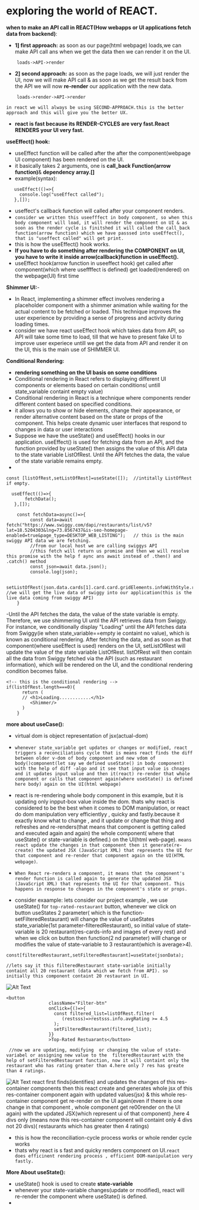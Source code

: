 # exploring the world of REACT.

**when to make an API call in REACT(How webapps or UI applications fetch data from backend)**:
 - **1] first approach:** as soon as our page(html webpage) loads,we can make API call ans when we get the data then we can render it on the UI.
 ```
     loads->API->render
 ```
 - **2] second approach:** as soon as the page loads, we will just render the UI, now we will make API call & as soon as we get the result back from the API we will now **re-render** our application with the new data.
```
    loads->render->API->render
```

`in react we will always be using SECOND-APPROACH.this is the better approach and this will give you the better UX.`

- **react is fast because its RENDER-CYCLES are very fast.React RENDERS your UI very fast.**


**useEffect() hook:**
- useEffect function will be called after the  after the component(webpage UI component) has been rendered on the UI.
- it basically takes 2 arguments, one is **call_back Function(arrow function)**& **dependency array.[]**
- example(syntax):
```
   useEffect(()=>{
     console.log("useEffect called");
   },[]);
```
- useffect's callback function will called after your component renders.
- `consider we written this useefffect in body component, so when this body component will load, it will render the component on UI & as soon as the render cycle is finitshed it will called the call_back function(arrow function) which we have passsed into useEffect(), that is "useffect called" will get print.`
- this is how the useEffect() hook works.
- **If you have to do something after rendering the COMPONENT on UI, you have to write it inside arrow(callback)function in useEffect().**
- useEffect hook(arrow function in useeffect hook) get called  after component(which where useffffect is defined) get loaded(rendered) on the webpage(UI) first time

**Shimmer UI:**-
- In React, implementing a shimmer effect involves rendering a placeholder component with a shimmer animation while waiting for the actual content to be fetched or loaded. This technique improves the user experience by providing a sense of progress and activity during loading times.
- consider we have react useEffect hook which takes data from API, so API will take some time to load, till that we have to present fake UI to improve user experiece untill we get the data from API and render it on the UI, this is the main use of SHIMMER UI.

**Conditional Rendering:**
- **rendering something on the UI basis on some conditions**
- Conditional rendering in React refers to displaying different UI components or elements based on certain conditions( untill state_variable containt empty value)
- Conditional rendering in React is a technique where components render different content based on specified conditions.
- it allows you to show or hide elements, change their appearance, or render alternative content based on the state or props of the component. This helps create dynamic user interfaces that respond to changes in data or user interactions
- Suppose we have the useState() and useEffect() hooks in our application. useEffect() is used for fetching data from an API, and the function provided by useState() then assigns the value of this API data to the state variable ListOfRest. Until the API fetches the data, the value of the state variable remains empty.
- 
```
const [listOfRest,setListOfRest]=useState([]);  //intitally ListOfRest if empty.

  useEffect(()=>{
       fetchData();
   },[]);

    const fetchData=async()=>{
         const data=await fetch("https://www.swiggy.com/dapi/restaurants/list/v5?lat=18.5204303&lng=73.8567437&is-seo-homepage-enabled=true&page_type=DESKTOP_WEB_LISTING");   // this is the main swiggy API data we are fetching.
         //from our local host we are calling swiggys API
         //this fetch will return us promise and then we will resolve this promise with the help f aync ans await instead of .then() and .catch() method
         const json=await data.json();
         console.log(json);

         setListOfRest(json.data.cards[1].card.card.gridElements.infoWithStyle.restaurants);  //we will get the live data of swiggy into our application(this is the live data coming from swiggy API)
    }

```
-Until the API fetches the data, the value of the state variable is empty. Therefore, we use shimmering UI until the API retrieves data from Swiggy. For instance, we conditionally display "Loading" until the API fetches data from Swiggy(ie when state_variable==empty ie containt no value), which is known as conditional rendering. After fetching the data, and as soon as that component(where useEffect is used) renders on the UI, setListOfRest will update the value of the state variable ListOfRest. listOfRest will then contain all the data from Swiggy fetched via the API (such as restaurant information), which will be rendered on the UI, and the conditional rendering condition becomes false.
```
<!-- this is the conditional rendering -->
if(listOfRest.length===0){
      return (
      // <h1>Loading............</h1>
         <Shimmer/>
      )
    }
```

**more about useCase():**
- virtual dom is object representation of jsx(actual-dom)

- `whenever state_variable get updates or changes or modified, react triggers a reconciliations cycle that is means react finds the diff between older v-dom of body component and new vdom of body()component(let say we defined useState() in body component) with the help of diff -algo and it see that input value is chnages and it updates input value and then it(react) re-render that whole component or calls that component again(where useState() is defined here body) again on the UI(html webpage) `
- react is re-rendering whole body component in this example, but it is updating only inpput-box value inside the dom. thats why react is considered to be the best when it comes to DOM manipulation, or react do dom manipulation very efficientlyy , quicky and fastly.because it exactly know what to change , and it update or change that thing and refreshes and re-renders(that means that component is getting called and executed again and again) the whole component( where that useState() or state-variable is defined.) on the UI(html web-page). `means react update the changes in that component then it generate(re-create) the updated JSX (JavaScript XML) that represents the UI for that component and re-render that component again on the UI(HTML webpage)`.
- `When React re-renders a component, it means that the component's render function is called again to generate the updated JSX (JavaScript XML) that represents the UI for that component. This happens in response to changes in the component's state or props.`
- consider exaample: lets consider our project example , we use useState() for `top-rated-restaurant` button, whenever we click on button useStates 2 parameter( which is the function-setFilteredRestaurant) will change the value of useStates state_variable(1st parameter-filteredRestaurant), so initial value of state-variable is 20 restaurant(res-cards-info and images of every rest) and when we click on button then function(2 nd parameter) willl change or modifies the value of state-variable to 3 restaurant(which is average>4).
```
const[filteredRestaurant,setFilteredRestaurant]=useState(jsonData);

//lets say it this filteredRestaurant state-variable initially containt all 20 restaurant (data which we fetch from API). so initially this component containt 20 restaurant in UI.

```
![Alt Text](https://raw.githubusercontent.com/03-prathamesh/REACT/main/06_exploring_world_of_react/images/im1.png)

```
<button
                className="Filter-btn"
                onClick={()=>{
                  const filtered_list=listOfRest.filter(
                     (restsss)=>restsss.info.avgRating >= 4.5
                  );
                  setFilteredRestaurant(filtered_list);
                }}
                >Top-Rated Restuarants</button>

 //now we are updating, modifying  or changing the value of state-variabel or assigning new value to the  filteredRestaurant with the help of setFilteredRestaurant function, now it will containt only the restaurant who has rating greater than 4.here only 7 res has greate than 4 ratings.
```
![Alt Text](https://raw.githubusercontent.com/03-prathamesh/REACT/main/06_exploring_world_of_react/images/img2.png)
       react first finds(identifies) and updates the changes of this res-container components then  this react create and generates whole  jsx of this res-container component again with updated values(jsx) & this  whole res-container component  get re-render on the UI again(even if theere is one change in that component , whole component get re00render on the UI again)  with the updated JSX(which represent ui of that component) ,here 4 divs only (means now this res-container component will containt only 4 divs not 20 divs)( restaurants which has greater then 4 ratings)

- this is how the reconciliation-cycle process works or whole render cycle works
- thats why react is s fast and quicky renders component on UI.`react does efficinent rendering process , efficient DOM-manipulation very fastly.`


**More About useState():**
- useState() hook is used to create **state-variable**
- whenever your state-variable changes(update or modified), react will re-render the component where useState() is defined.
- 

